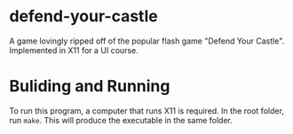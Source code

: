 defend-your-castle
==================

A game lovingly ripped off of the popular flash game "Defend Your Castle".  Implemented in X11 for a UI course.

Buliding and Running
====

To run this program, a computer that runs X11 is required.
In the root folder, run `make`.  This will produce the executable in the same folder.


